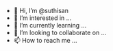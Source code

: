 - 👋 Hi, I’m @suthisan
- 👀 I’m interested in ...
- 🌱 I’m currently learning ...
- 💞️ I’m looking to collaborate on ...
- 📫 How to reach me ...

<!---
suthisan/suthisan is a ✨ special ✨ repository because its `README.md` (this file) appears on your GitHub profile.
You can click the Preview link to take a look at your changes.
--->

